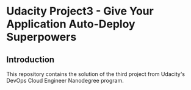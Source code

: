 # Udacity Project3 - Give Your Application Auto-Deploy Superpowers

## Introduction
This repository contains the solution of the third project from Udacity's DevOps Cloud Engineer Nanodegree program.
